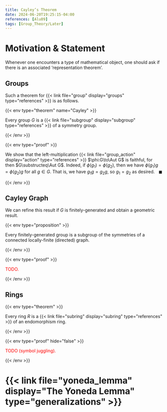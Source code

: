 ```yaml
---
title: Cayley’s Theorem
date: 2024-06-20T19:25:15-04:00
references: [Alu09]
tags: [Group_Theory/Later]
---
```


# Motivation & Statement

Whenever one encounters a type of mathematical object, one should ask if there is an associated ‘representation theorem’.

<div class="space"></div>

## Groups

Such a theorem for {{< link file="group" display="groups" type="references" >}} is as follows.

{{< env type="theorem" name="Cayley" >}}

Every group $G$ is a {{< link file="subgroup" display="subgroup" type="references" >}} of a symmetry group.

{{< /env >}}

{{< env type="proof" >}}

We show that the left-multiplication {{< link file="group_action" display="action" type="references" >}} $\phi:G\to\Aut G$ is faithful, for then $G\substructeq\Aut G$. Indeed, if $\phi(g_1)=\phi(g_2)$, then we have $\phi(g_1)g=\phi(g_2)g$ for all $g\in G$. That is, we have $g_1g=g_2g$, so $g_1=g_2$ as desired.<span style="float:right;">$\blacksquare$</span>

{{< /env >}}

<div class="space"></div>

## Cayley Graph

We can refine this result if $G$ is finitely-generated and obtain a geometric result.

{{< env type="proposition" >}}

Every finitely-generated group is a subgroup of the symmetries of a connected locally-finite (directed) graph.

{{< /env >}}

{{< env type="proof" >}}

<span style="color:red">TODO.</span>

{{< /env >}}

<div class="space"></div>

## Rings

{{< env type="theorem" >}}

Every ring $R$ is a {{< link file="subring" display="subring" type="references" >}} of an endomorphism ring.

{{< /env >}}

{{< env type="proof" hide="false" >}}

<span style="color:red">TODO (symbol juggling).</span>

{{< /env >}}

# {{< link file="yoneda_lemma" display="The Yoneda Lemma" type="generalizations" >}}


